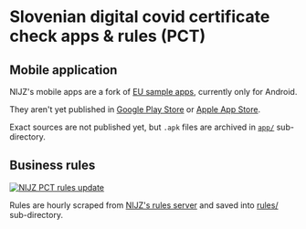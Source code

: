 
# Slovenian digital covid certificate check apps & rules (PCT)

## Mobile application

NIJZ's mobile apps are a fork of [EU sample apps](https://github.com/eu-digital-green-certificates), currently only for Android.

They aren't yet published in [Google Play Store](https://play.google.com/store/apps/developer?id=NIJZ) or [Apple App Store](https://apps.apple.com/si/developer/national-institute-of-public-health/id1527561315).

Exact sources are not published yet, but `.apk` files are archived in [`app/`](app/) sub-directory.

## Business rules

[![NIJZ PCT rules update](https://github.com/stefanb/nijz-pct/actions/workflows/update.yml/badge.svg)](https://github.com/stefanb/nijz-pct/actions/workflows/update.yml)

Rules are hourly scraped from [NIJZ's rules server](https://dgca-businessrule-service.ezdrav.si/rules/) and saved into [rules/](rules/) sub-directory.
